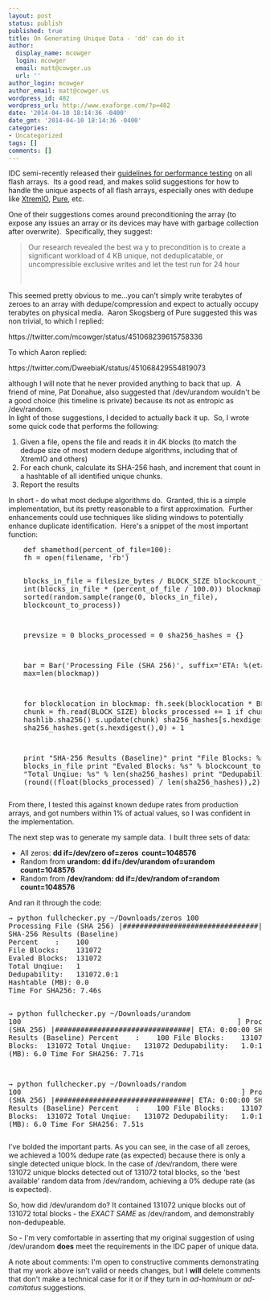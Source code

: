 ```yaml
---
layout: post
status: publish
published: true
title: On Generating Unique Data - 'dd' can do it
author:
  display_name: mcowger
  login: mcowger
  email: matt@cowger.us
  url: ''
author_login: mcowger
author_email: matt@cowger.us
wordpress_id: 482
wordpress_url: http://www.exaforge.com/?p=482
date: '2014-04-10 18:14:36 -0400'
date_gmt: '2014-04-10 18:14:36 -0400'
categories:
- Uncategorized
tags: []
comments: []
---
```

<p>IDC semi-recently released their <a href="http://idcdocserv.com/241856">guidelines for performance testing</a> on all flash arrays.  Its a good read, and makes solid suggestions for how to handle the unique aspects of all flash arrays, especially ones with dedupe like <a href="http://xtremio.com/">XtremIO</a>, <a href="http://www.purestorage.com/">Pure</a>, etc.</p>
<p>One of their suggestions comes around preconditioning the array (to expose any issues an array or its devices may have with garbage collection after overwrite).  Specifically, they suggest:</p>
<blockquote><p>Our research revealed the best wa y to precondition is to create a significant workload of 4 KB unique, not deduplicatable, or uncompressible exclusive writes and let the test run for 24 hour</p>
<p>&nbsp;</p></blockquote>
<p>This seemed pretty obvious to me...you can't simply write terabytes of zeroes to an array with dedupe/compression and expect to actually occupy terabytes on physical media.  Aaron Skogsberg of Pure suggested this was non trivial, to which I replied:</p>
<p>https://twitter.com/mcowger/status/451068239615758336</p>
<p>To which Aaron replied:</p>
<p>https://twitter.com/DweebiaK/status/451068429554819073</p>
<p>although I will note that he never provided anything to back that up.  A friend of mine, Pat Donahue, also suggested that /dev/urandom wouldn't be a good choice (his timeline is private) because its not as entropic as /dev/random.<br />
In light of those suggestions, I decided to actually back it up.  So, I wrote some quick code that performs the following:</p>
<ol>
<li>Given a file, opens the file and reads it in 4K blocks (to match the dedupe size of most modern dedupe algorithms, including that of XtremIO and others)</li>
<li>For each chunk, calculate its SHA-256 hash, and increment that count in a hashtable of all identified unique chunks.</li>
<li>Report the results</li>
</ol>
<p>In short - do what most dedupe algorithms do.  Granted, this is a simple implementation, but its pretty reasonable to a first approximation.  Further enhancements could use techniques like sliding windows to potentially enhance duplicate identification.  Here's a snippet of the most important function:</p>
<pre style="padding-left: 30px;">def shamethod(percent_of_file=100):
fh = open(filename, 'rb')

blocks_in_file = filesize_bytes / BLOCK_SIZE
blockcount_to_process = int(blocks_in_file * (percent_of_file / 100.0))
blockmap = sorted(random.sample(range(0, blocks_in_file), blockcount_to_process))

prevsize = 0
blocks_processed = 0
sha256_hashes = {}

bar = Bar('Processing File (SHA 256)', suffix='ETA: %(eta_td)s', max=len(blockmap))

for blocklocation in blockmap:
fh.seek(blocklocation * BLOCK_SIZE)
chunk = fh.read(BLOCK_SIZE)
blocks_processed += 1
if chunk:
s = hashlib.sha256()
s.update(chunk)
sha256_hashes[s.hexdigest()] = sha256_hashes.get(s.hexdigest(),0) + 1

print "SHA-256 Results (Baseline)"
print "File Blocks: %s" % blocks_in_file
print "Evaled Blocks: %s" % blockcount_to_process
print "Total Unqiue: %s" % len(sha256_hashes)
print "Dedupability: %s:1" % (round((float(blocks_processed) / len(sha256_hashes)),2)</pre>
<p>From there, I tested this against known dedupe rates from production arrays, and got numbers within 1% of actual values, so I was confident in the implementation.</p>
<p>The next step was to generate my sample data.  I built three sets of data:</p>
<ul>
<li>All zeros: <strong>dd if=/dev/zero of=zeros  count=1048576</strong></li>
<li>Random from <strong>urandom: dd if=/dev/urandom of=urandom  count=1048576</strong></li>
<li>Random from <strong>/dev/random: dd if=/dev/random of=random  count=1048576</strong></li>
</ul>
<p>And ran it through the code:</p>
<pre>→ python fullchecker.py ~/Downloads/zeros 100                                                     ]
Processing File (SHA 256) |################################| ETA: 0:00:00
SHA-256 Results (Baseline)
Percent    :    100
File Blocks:    131072
Evaled Blocks:  131072
Total Unqiue:   1
Dedupability:   131072.0:1
Hashtable (MB): 0.0
Time For SHA256: 7.46s

→ python fullchecker.py ~/Downloads/urandom 100                                                   ]
Processing File (SHA 256) |################################| ETA: 0:00:00
SHA-256 Results (Baseline)
Percent    :    100
File Blocks:    131072
Evaled Blocks:  131072
Total Unqiue:   131072
Dedupability:   1.0:1
Hashtable (MB): 6.0
Time For SHA256: 7.71s

→ python fullchecker.py ~/Downloads/random 100                                                    ]
Processing File (SHA 256) |################################| ETA: 0:00:00
SHA-256 Results (Baseline)
Percent    :    100
File Blocks:    131072
Evaled Blocks:  131072
Total Unqiue:   131072
Dedupability:   1.0:1
Hashtable (MB): 6.0
Time For SHA256: 7.51s</pre>
<p>I've bolded the important parts. As you can see, in the case of all zeroes, we achieved a 100% dedupe rate (as expected) because there is only a single detected unique block. In the case of /dev/random, there were 131072 unique blocks detected out of 131072 total blocks, so the 'best available' random data from /dev/random, achieving a 0% dedupe rate (as is expected).</p>
<p>So, how did /dev/urandom do? It contained 131072 unique blocks out of 131072 total blocks - the <em>EXACT SAME</em> as /dev/random, and demonstrably non-dedupeable.</p>
<p>So - I'm very comfortable in asserting that my original suggestion of using /dev/urandom <strong>does</strong> meet the requirements in the IDC paper of unique data.</p>
<p>A note about comments: I'm open to constructive comments demonstrating that my work above isn't valid or needs changes, but I <strong>will</strong> delete comments that don't make a technical case for it or if they turn in <em>ad-hominum</em> or <em>ad-comitatus</em> suggestions.</p>
